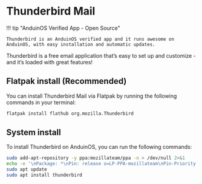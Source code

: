# Thunderbird Mail

!!! tip "AnduinOS Verified App - Open Source"

    Thunderbird is an AnduinOS verified app and it runs awesome on AnduinOS, with easy installation and automatic updates.

Thunderbird is a free email application that’s easy to set up and customize - and it’s loaded with great features!

## Flatpak install (Recommended)

You can install Thunderbird Mail via Flatpak by running the following commands in your terminal:

```bash
flatpak install flathub org.mozilla.Thunderbird
```

## System install

To install Thunderbird on AnduinOS, you can run the following commands:

```bash
sudo add-apt-repository -y ppa:mozillateam/ppa -n > /dev/null 2>&1
echo -e '\nPackage: *\nPin: release o=LP-PPA-mozillateam\nPin-Priority: 1002' | sudo tee /etc/apt/preferences.d/mozilla-ppa
sudo apt update
sudo apt install thunderbird
```
